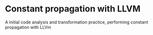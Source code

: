 # Constant propagation with LLVM
A initial code analysis and transformation practice, performing constant propagation with LLVm 
